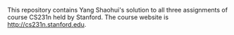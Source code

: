 This repository contains Yang Shaohui's solution to all three assignments of course CS231n held by Stanford. The course website is http://cs231n.stanford.edu. 
